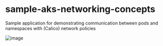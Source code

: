 # sample-aks-networking-concepts
Sample application for demonstrating communication between pods and namespaces with (Calico) network policies

![image](https://user-images.githubusercontent.com/5992827/168100728-234ab78d-91d1-4e37-9406-d9c15236dce0.png)
